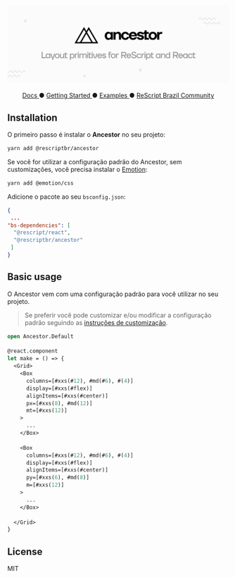 <p align="center">
  <img src="./assets/ancestor-logo.svg" /> 
  <br />
  <br />
  <a target="_blank" href=""> Docs </a> ●
    <a target="_blank" href=""> Getting Started </a> ●
  <a target="_blank" href=""> Examples </a> ●
  <a target="_blank" href="https://github.com/rescripbr"> ReScript Brazil Community </a>
 </p>

## Installation

O primeiro passo é instalar o **Ancestor** no seu projeto:

```sh
yarn add @rescriptbr/ancestor
```

Se você for utilizar a configuração padrão do Ancestor, sem customizações, você precisa instalar o [Emotion](https://emotion.sh):

```sh
yarn add @emotion/css
```

Adicione o pacote ao seu `bsconfig.json`:

```json
{
 ...
"bs-dependencies": [
  "@rescript/react",
  "@rescriptbr/ancestor"
 ]
}

```

## Basic usage

O Ancestor vem com uma configuração padrão para você utilizar no seu projeto.

> Se preferir você pode customizar e/ou modificar a configuração padrão seguindo as [instruções de customização](/docs/customization).

```ocaml
open Ancestor.Default

@react.component
let make = () => {
  <Grid>
    <Box
      columns=[#xxs(#12), #md(#6), #(4)]
      display=[#xxs(#flex)]
      alignItems=[#xxs(#center)]
      px=[#xxs(8), #md(12)]
      mt=[#xxs(12)]
    >
      ...
    </Box>

    <Box
      columns=[#xxs(#12), #md(#6), #(4)]
      display=[#xxs(#flex)]
      alignItems=[#xxs(#center)]
      py=[#xxs(6), #md(8)]
      m=[#xxs(12)]
    >
      ...
    </Box>

  </Grid>
}
```


## License
MIT

